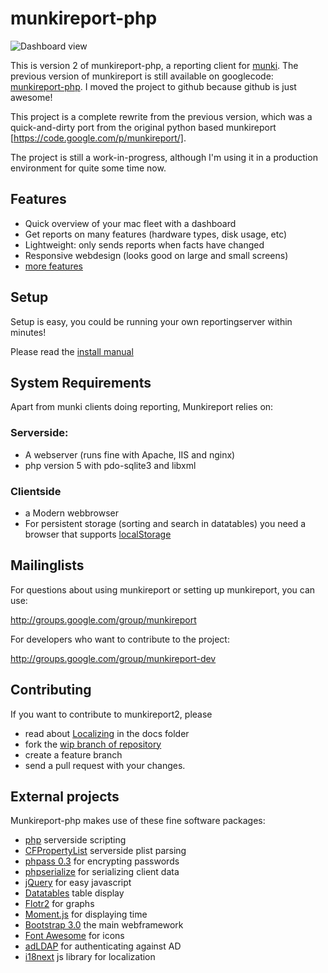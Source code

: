 munkireport-php
===============

![Dashboard view](https://github.com/munkireport/munkireport-php/wiki/assets/pics/dashboard.png)

This is version 2 of munkireport-php, a reporting client for [munki](https://code.google.com/p/munki/). The previous version of munkireport is still available on googlecode: [munkireport-php](https://code.google.com/p/munkireport-php/).
I moved the project to github because github is just awesome!

This project is a complete rewrite from the previous version, which was a quick-and-dirty port from the original python based munkireport [https://code.google.com/p/munkireport/]. 

The project is still a work-in-progress, although I'm using it in a production environment for quite some time now.

Features
---

* Quick overview of your mac fleet with a dashboard
* Get reports on many features (hardware types, disk usage, etc)
* Lightweight: only sends reports when facts have changed
* Responsive webdesign (looks good on large and small screens)
* [more features](https://github.com/munkireport/munkireport-php/wiki/Features)

Setup
---

Setup is easy, you could be running your own reportingserver within minutes! 

Please read the [install manual](docs/setup.md)

System Requirements
---

Apart from munki clients doing reporting, Munkireport relies on:

### Serverside:

* A webserver (runs fine with Apache, IIS and nginx)
* php version 5 with pdo-sqlite3 and libxml

### Clientside

* a Modern webbrowser
* For persistent storage (sorting and search in datatables) you need a browser that supports [localStorage](http://caniuse.com/#search=localstorage)

Mailinglists
---

For questions about using munkireport or setting up munkireport, you can use:

http://groups.google.com/group/munkireport

For developers who want to contribute to the project:

http://groups.google.com/group/munkireport-dev

Contributing
---

If you want to contribute to munkireport2, please 

* read about [Localizing](docs/localize.md) in the docs folder
* fork the [wip branch of repository](https://github.com/munkireport/munkireport-php/tree/wip)
* create a feature branch
* send a pull request with your changes.


External projects
---

Munkireport-php makes use of these fine software packages:

* [php](http://php.net) serverside scripting
* [CFPropertyList](https://github.com/rodneyrehm/CFPropertyList) serverside plist parsing
* [phpass 0.3](http://www.openwall.com/phpass/) for encrypting passwords
* [phpserialize](https://github.com/sdfsdhgjkbmnmxc/phpserialize) for serializing client data
* [jQuery](http://jquery.com) for easy javascript
* [Datatables](http://datatables.net) table display
* [Flotr2](http://www.humblesoftware.com/flotr2/) for graphs
* [Moment.js](http://momentjs.com) for displaying time
* [Bootstrap 3.0](http://getbootstrap.com) the main webframework
* [Font Awesome](http://fortawesome.github.io/Font-Awesome/) for icons
* [adLDAP](http://adldap.sourceforge.net) for authenticating against AD
* [i18next](http://i18next.com) js library for localization

